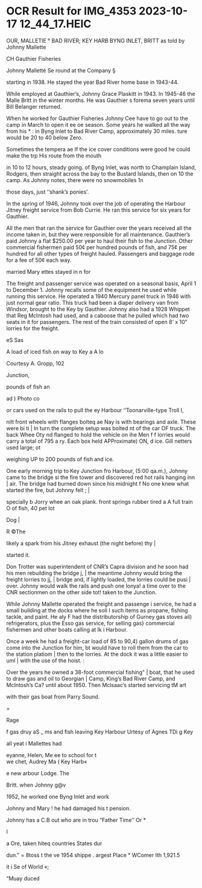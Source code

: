 # OCR Result for IMG_4353 2023-10-17 12_44_17.HEIC

OUR,
MALLETIE ° BAD RIVER; KEY HARB
BYNG INLET, BRITT
as told by Johnny Mallette

CH Gauthier Fisheries

Johnny Malletté Se round at the Company §

starting in 1938. He stayed the year
Bad River home base in 1943-44.

While employed at Gauthier’s, Johnny
Grace Plaskitt in 1943. In 1945-46 the Malle
Britt in the winter months. He was Gauthier s forema
seven years until Bill Belanger returned.

When he worked for Gauthier Fisheries Johnny Cee
have to go out to the camp in March to open it ee oe
season. Some years he walked all the way from his * :
in Byng Inlet to Bad River Camp, approximately 30 miles.
ture would be 20 to 40 below Zero.

Sometimes the tempera ae
If the ice cover conditions were good he could make the trp
His route from the mouth

in 10 to 12 hours, steady going.
of Byng Inlet, was north to Champlain Island, Rodgers, then
straight across the bay to the Bustard Islands, then on 10
the camp. As Johnny notes, there were no snowmobiles 1n

those days, just ‘‘shank’s ponies’.

In the spring of 1946, Johnny took over the job of
operating the Harbour Jitney freight service from Bob
Currie. He ran this service for six years for Gauthier.

All the men that ran the service for Gauthier over the years
received all the income taken in, but they were responsible
for all maintenance. Gauthier’s paid Johnny a flat $250.00
per year to haul their fish to the Junction. Other commercial
fishermen paid 50¢ per hundred pounds of fish, and 75¢ per
hundred for all other types of freight hauled. Passengers
and baggage rode for a fee of 50¢ each way.

married Mary
ettes stayed in
n for

The freight and passenger service was operated on a
seasonal basis, April 1 to December 1. Johnny recalls some
of the equipment he used while running this service. He
operated a 1940 Mercury panel truck in 1946 with just
normal gear ratio. This truck had been a diaper delivery van
from Windsor, brought to the Key by Gauthier. Johnny also
had a 1928 Whippet that Reg McIntosh had used, and a
caboose that he pulled which had two seats in it for
passengers. The rest of the train consisted of open 8’ x 10”
lorries for the freight.

eS Sas

A load of iced fish on way to Key a
A lo

Courtesy A. Gropp,
102

Junction,

pounds of fish an

ad )
Photo co

or cars used on the rails to pull the
ey Harbour ‘‘Toonarville-type Troll I,

nilt front wheels with flanges bolteq ae Nay
is with bearings and axle. These were bi ti |
In turn the complete setup was bolted nt
of the car OF truck. The back Whee Oty
nd flanged to hold the vehicle on ihe Men f
f lorries would carry a total of 795 a
ry. Each box held APProximate) ON,
d ice. Gill netters used large; ot

weighing UP to 200 pounds of fish and ice.

One early morning trip to Key Junction fro
Harbour, (5:00 qa.m.), Johnny came to the bridge si
the fire tower and discovered red hot rails hanging inn |
air. The bridge had burned down since his midnight f
No one knew what started the fire, but Johnny felt ; |

specially b
Jorry whee
an oak plank.
front springs
rubber tired a
A full train O
of fish, 40 pet lot

Dog |

R
©The

likely a spark from his Jitney exhaust (the night before) thy |

started it.

Don Trotter was superintendent of CNR’s Capra
division and he soon had his men rebuilding the bridge j, |
the meantime Johnny would bring the freight lorries to jj, |
bridge and, if lightly loaded, the lorries could be pusi |
over. Johnny would walk the rails and push one lonya!
a time over to the CNR sectionmen on the other side tot!
taken to the Junction.

While Johnny Mallette operated the freight and passenge i
service, he had a small building at the docks where he soli I
such items as propane, fishing tackle, and paint. He aly F
had the distributorship of Gurney gas stoves ail)
refrigerators, plus the Esso gas service, for selling gas}
commercial fishermen and other boats calling at lk i
Harbour.

Once a week he had a freight-car load of 85 to 90,4)
gallon drums of gas come into the Junction for him, bt
would have to roll them from the car to the station platiom |
then to the lorries. At the dock it was a little easier to uml |
with the use of the hoist. :

Over the years he owned a 38-foot commercial fishing" |
boat, that he used to draw gas and oil to Georgian |
Camp, King’s Bad River Camp, and McIntosh’s Ca?
until about 1950. Then Mclsaac’s started servicing tM art

with their gas boat from Parry Sound.

=

Rage

f gas druy aS _
ms and fish leaving Key Harbour
Urtesy of Agnes TDi g Key

all yeat
i Mallettes had

eyanne, Helen, Me
ee to school for t\
we chet, Audrey Ma
( Key Harb«

e new
arbour Lodge. The

Britt.
when Johnny g@v

1952, he worked one
Byng Inlet and work

Johnny and Mary !
he had damaged his t
pension.

Johnny has a C.B
out who are in trou
“Father Time’’ Or *

I

a Ore, taken
hiteq countries
States dur

dun.” = 8toss t
the ve 1954 shippe
. argest
Place ° WComer
Ith 1,921.5

it i Se of World «;

“Muay duced
